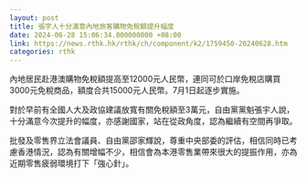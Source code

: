 ```yaml
---
layout: post
title: 張宇人十分滿意內地旅客購物免稅額提升幅度
date: 2024-06-28 15:06:34.000000000 +08:00
link: https://news.rthk.hk/rthk/ch/component/k2/1759450-20240628.htm
categories: rthk
---
```


內地居民赴港澳購物免稅額提高至12000元人民幣，連同可於口岸免稅店購買3000元免稅商品，額度合共15000元人民幣。7月1日起逐步實施。

對於早前有全國人大及政協建議放寬有關免稅額至3萬元，自由黨黨魁張宇人說，十分滿意今次提升的幅度，亦感謝國家，站在從政角度，認為繼續有空間再爭取。

批發及零售界立法會議員、自由黨邵家輝說，尊重中央部委的評估，相信同時已考慮香港情況，認為有關增幅不少，相信會為本港零售業帶來很大的提振作用，亦為近期零售疲弱環境打下「強心針」。
